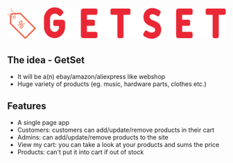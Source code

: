 <!-- # ![logo](logo.svg) -->

# ![logo](wwwroot/img/logo.svg)

## The idea - GetSet

- It will be a(n) ebay/amazon/aliexpress like webshop
- Huge variety of products (eg. music, hardware parts, clothes etc.)

## Features

- A single page app
- Customers: customers can add/update/remove products in their cart
- Admins: can add/update/remove products to the site
- View my cart: you can take a look at your products and sums the price
- Products: can't put it into cart if out of stock
